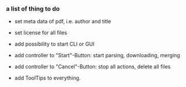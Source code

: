 ### a list of thing to do

- set meta data of pdf, i.e. author and title
- set license for all files

- add possibility to start CLI or GUI

- add controller to "Start"-Button: start parsing, downloading, merging
- add controller to "Cancel"-Button: stop all actions, delete all files
- add ToolTips to everything.
